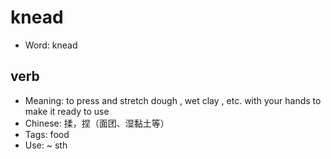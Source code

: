 # knead

- Word: knead

## verb

- Meaning: to press and stretch dough , wet clay , etc. with your hands to make it ready to use
- Chinese: 揉，捏（面团、湿黏土等）
- Tags: food
- Use: ~ sth

